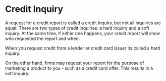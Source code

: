 ---
---

# Credit Inquiry

A request for a credit report is called a credit inquiry, but not all inquiries are equal. There are two types of credit inquiries: a hard inquiry and a soft inquiry. At the same time, if either one happens, your credit report will show who requested the report and when.

When you request credit from a lender or credit card issuer its called a hard inquiry. 

On the other hand, firms may request your report for the purpose of marketing a product to you - such as a credit card offer. This results in a soft inquiry.
